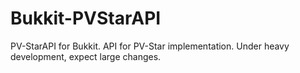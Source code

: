 Bukkit-PVStarAPI
================

PV-StarAPI for Bukkit. API for PV-Star implementation. Under heavy development, expect large changes.
